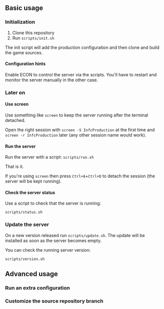 ## Basic usage

### Initialization

1. Clone this repository
2. Run `scripts/init.sh`

The init script will add the production configuration and then clone and build the game sources.

#### Configuration hints

Enable ECON to control the server via the scripts. You'll have to restart and monitor the server manually in the other case.

### Later on

#### Use screen

Use something like `screen` to keep the server running after the terminal detached.

Open the right session with `screen -S InfcProduction` at the first time and `screen -r InfcProduction` later (any other session name would work).

#### Run the server

Run the server with a script:
`scripts/run.sh`

That is it.

If you're using `screen` then press `Ctrl+A`+`Ctrl+D` to detach the session (the server will be kept running).

#### Check the server status

Use a script to check that the server is running:

`scripts/status.sh`

### Update the server

On a new version released run `scripts/update.sh`. The update will be installed as soon as the server becomes empty.

You can check the running server version:

`scripts/version.sh`

## Advanced usage

### Run an extra configuration
### Customize the source repository branch
